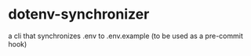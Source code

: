 # dotenv-synchronizer
a cli that synchronizes .env to .env.example (to be used as a pre-commit hook)